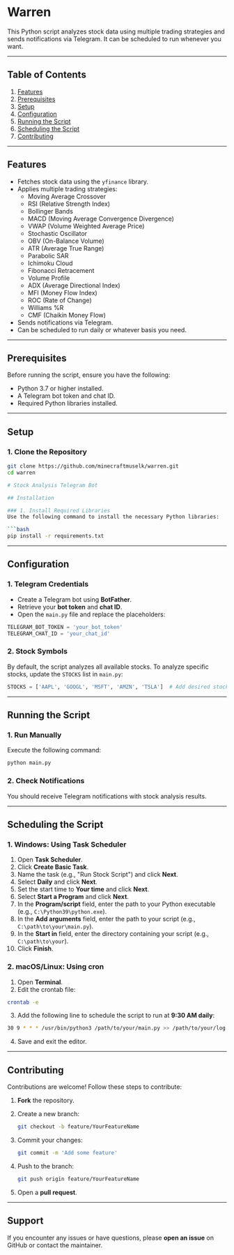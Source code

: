 # Warren

This Python script analyzes stock data using multiple trading strategies and sends notifications via Telegram. It can be scheduled to run whenever you want.

---

## Table of Contents
1. [Features](#features)
2. [Prerequisites](#prerequisites)
3. [Setup](#setup)
4. [Configuration](#configuration)
5. [Running the Script](#running-the-script)
6. [Scheduling the Script](#scheduling-the-script)
7. [Contributing](#contributing)

---

## Features
- Fetches stock data using the `yfinance` library.
- Applies multiple trading strategies:
  - Moving Average Crossover
  - RSI (Relative Strength Index)
  - Bollinger Bands
  - MACD (Moving Average Convergence Divergence)
  - VWAP (Volume Weighted Average Price)
  - Stochastic Oscillator
  - OBV (On-Balance Volume)
  - ATR (Average True Range)
  - Parabolic SAR
  - Ichimoku Cloud
  - Fibonacci Retracement
  - Volume Profile
  - ADX (Average Directional Index)
  - MFI (Money Flow Index)
  - ROC (Rate of Change)
  - Williams %R
  - CMF (Chaikin Money Flow)
- Sends notifications via Telegram.
- Can be scheduled to run daily or whatever basis you need.

---

## Prerequisites
Before running the script, ensure you have the following:
- Python 3.7 or higher installed.
- A Telegram bot token and chat ID.
- Required Python libraries installed.

---

## Setup

### 1. Clone the Repository
```bash
git clone https://github.com/minecraftmuselk/warren.git
cd warren

# Stock Analysis Telegram Bot

## Installation

### 1. Install Required Libraries  
Use the following command to install the necessary Python libraries:

```bash
pip install -r requirements.txt
```

---

## Configuration

### 1. Telegram Credentials  
- Create a Telegram bot using **BotFather**.
- Retrieve your **bot token** and **chat ID**.
- Open the `main.py` file and replace the placeholders:

```python
TELEGRAM_BOT_TOKEN = 'your_bot_token'
TELEGRAM_CHAT_ID = 'your_chat_id'
```

### 2. Stock Symbols  
By default, the script analyzes all available stocks. To analyze specific stocks, update the `STOCKS` list in `main.py`:

```python
STOCKS = ['AAPL', 'GOOGL', 'MSFT', 'AMZN', 'TSLA']  # Add desired stocks here
```

---

## Running the Script  

### 1. Run Manually  
Execute the following command:

```bash
python main.py
```

### 2. Check Notifications  
You should receive Telegram notifications with stock analysis results.

---

## Scheduling the Script  

### 1. Windows: Using Task Scheduler  
1. Open **Task Scheduler**.  
2. Click **Create Basic Task**.  
3. Name the task (e.g., "Run Stock Script") and click **Next**.  
4. Select **Daily** and click **Next**.  
5. Set the start time to **Your time** and click **Next**.  
6. Select **Start a Program** and click **Next**.  
7. In the **Program/script** field, enter the path to your Python executable (e.g., `C:\Python39\python.exe`).  
8. In the **Add arguments** field, enter the path to your script (e.g., `C:\path\to\your\main.py`).  
9. In the **Start in** field, enter the directory containing your script (e.g., `C:\path\to\your`).  
10. Click **Finish**.  

### 2. macOS/Linux: Using cron  
1. Open **Terminal**.  
2. Edit the crontab file:

```bash
crontab -e
```

3. Add the following line to schedule the script to run at **9:30 AM daily**:

```bash
30 9 * * * /usr/bin/python3 /path/to/your/main.py >> /path/to/your/log.txt 2>&1
```

4. Save and exit the editor.

---

## Contributing  
Contributions are welcome! Follow these steps to contribute:

1. **Fork** the repository.  
2. Create a new branch:

   ```bash
   git checkout -b feature/YourFeatureName
   ```

3. Commit your changes:

   ```bash
   git commit -m 'Add some feature'
   ```

4. Push to the branch:

   ```bash
   git push origin feature/YourFeatureName
   ```

5. Open a **pull request**.

---

## Support  
If you encounter any issues or have questions, please **open an issue** on GitHub or contact the maintainer.
